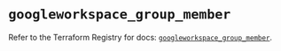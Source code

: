 # `googleworkspace_group_member`

Refer to the Terraform Registry for docs: [`googleworkspace_group_member`](https://registry.terraform.io/providers/samuzad/googleworkspace/0.11.0/docs/resources/group_member).
